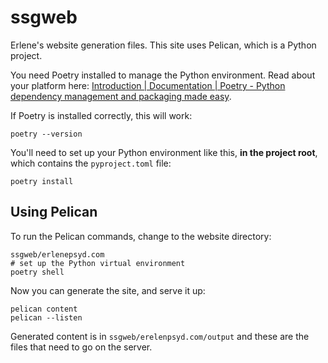 # ssgweb

Erlene's website generation files. This site uses Pelican, which is a Python project.

You need Poetry installed to manage the Python environment. Read about your platform here: [Introduction | Documentation | Poetry - Python dependency management and packaging made easy](https://python-poetry.org/docs/#installation).

If Poetry is installed correctly, this will work:

```
poetry --version
```

You'll need to set up your Python environment like this, **in the project root**, which contains the `pyproject.toml` file:

```
poetry install
```

## Using Pelican

To run the Pelican commands, change to the website directory:

```
ssgweb/erlenepsyd.com
# set up the Python virtual environment
poetry shell
```

Now you can generate the site, and serve it up:

```
pelican content
pelican --listen
```

Generated content is in `ssgweb/erelenpsyd.com/output` and these are the files that need to go on the server.
